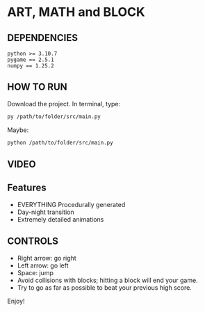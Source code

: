 # ART, MATH and BLOCK

## DEPENDENCIES
    python >= 3.10.7
    pygame == 2.5.1
    numpy == 1.25.2

## HOW TO RUN
Download the project. In terminal, type:
```bash
py /path/to/folder/src/main.py
```
Maybe:
```bash
python /path/to/folder/src/main.py
```

## VIDEO
<!-- https://www.youtube.com/watch?v=mPYeTJd8klQ -->

## Features
* EVERYTHING Procedurally generated
* Day-night transition
* Extremely detailed animations

## CONTROLS
* Right arrow: go right
* Left arrow: go left
* Space: jump
* Avoid collisions with blocks; hitting a block will end your game.
* Try to go as far as possible to beat your previous high score.

Enjoy!